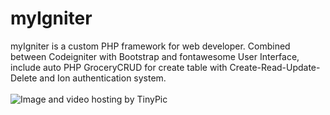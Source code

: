 myIgniter
=========
myIgniter is a custom PHP framework for web developer. Combined between Codeigniter with Bootstrap and fontawesome User Interface, include auto PHP GroceryCRUD for create table with Create-Read-Update-Delete and Ion authentication system.
<br><br>
<img src="http://i58.tinypic.com/sfcneg.png" border="0" alt="Image and video hosting by TinyPic">
